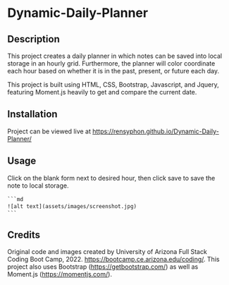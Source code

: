 # Dynamic-Daily-Planner

## Description

This project creates a daily planner in which notes can be saved into local storage in an hourly grid. Furthermore, the planner will color coordinate each hour based on whether it is in the past, present, or future each day.

This project is built using HTML, CSS, Bootstrap, Javascript, and Jquery, featuring Moment.js heavily to get and compare the current date.

## Installation

Project can be viewed live at https://rensyphon.github.io/Dynamic-Daily-Planner/

## Usage

Click on the blank form next to desired hour, then click save to save the note to local storage.

    ```md
    ![alt text](assets/images/screenshot.jpg)
    ```

## Credits

Original code and images created by University of Arizona Full Stack Coding Boot Camp, 2022. https://bootcamp.ce.arizona.edu/coding/. This project also uses Bootstrap (https://getbootstrap.com/) as well as Moment.js (https://momentjs.com/).


